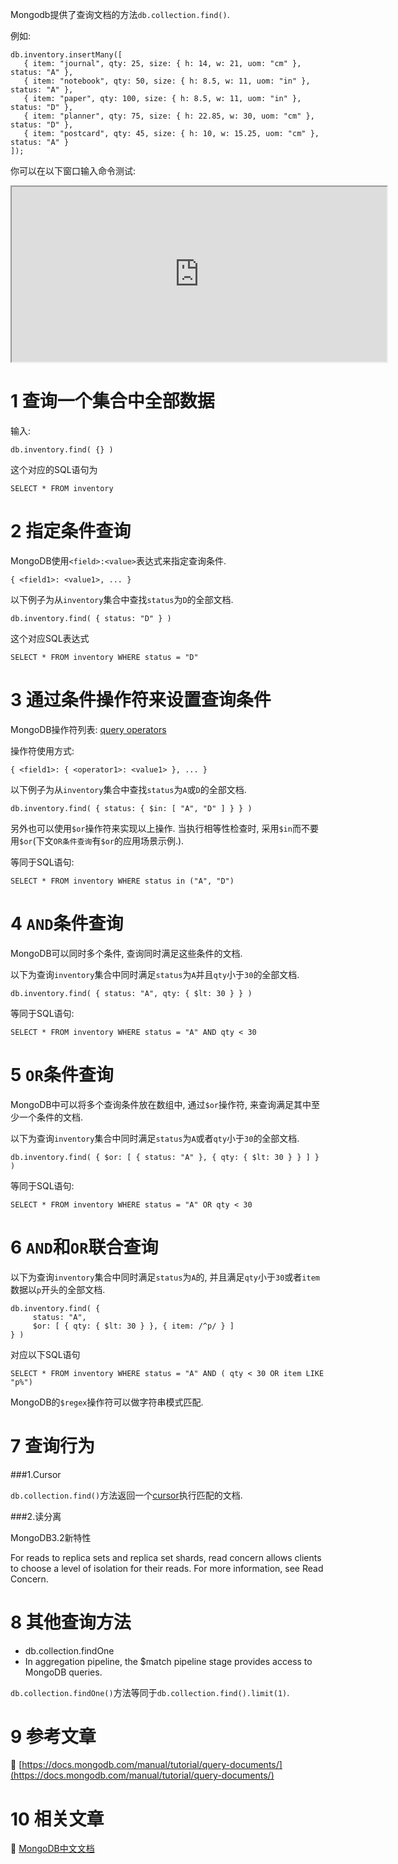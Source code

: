 Mongodb提供了查询文档的方法`db.collection.find()`.

例如:
```
db.inventory.insertMany([
   { item: "journal", qty: 25, size: { h: 14, w: 21, uom: "cm" }, status: "A" },
   { item: "notebook", qty: 50, size: { h: 8.5, w: 11, uom: "in" }, status: "A" },
   { item: "paper", qty: 100, size: { h: 8.5, w: 11, uom: "in" }, status: "D" },
   { item: "planner", qty: 75, size: { h: 22.85, w: 30, uom: "cm" }, status: "D" },
   { item: "postcard", qty: 45, size: { h: 10, w: 15.25, uom: "cm" }, status: "A" }
]);
```

你可以在以下窗口输入命令测试:

<iframe class="mws-root" allowfullscreen="" sandbox="allow-scripts allow-same-origin" width="600" height="280" src="https://mws.mongodb.com/?version=3.4"></iframe>


1 查询一个集合中全部数据
===

输入:
```
db.inventory.find( {} )
```

这个对应的SQL语句为

```
SELECT * FROM inventory
```

2 指定条件查询
===

MongoDB使用`<field>:<value>`表达式来指定查询条件.

```
{ <field1>: <value1>, ... }
```

以下例子为从`inventory`集合中查找`status`为`D`的全部文档.

```
db.inventory.find( { status: "D" } )
```

这个对应SQL表达式

```
SELECT * FROM inventory WHERE status = "D"
```

3 通过条件操作符来设置查询条件
===

MongoDB操作符列表:
[query operators](https://docs.mongodb.com/manual/reference/operator/query/#query-selectors)

操作符使用方式:

```
{ <field1>: { <operator1>: <value1> }, ... }
```

以下例子为从`inventory`集合中查找`status`为`A`或`D`的全部文档.

```
db.inventory.find( { status: { $in: [ "A", "D" ] } } )
```

另外也可以使用`$or`操作符来实现以上操作. 当执行相等性检查时, 采用`$in`而不要用`$or`(下文`OR条件查询`有`$or`的应用场景示例.).

等同于SQL语句:

```
SELECT * FROM inventory WHERE status in ("A", "D")
```

4 `AND`条件查询
===

MongoDB可以同时多个条件, 查询同时满足这些条件的文档.

以下为查询`inventory`集合中同时满足`status`为`A`并且`qty`小于`30`的全部文档.

```
db.inventory.find( { status: "A", qty: { $lt: 30 } } )
```

等同于SQL语句:

```
SELECT * FROM inventory WHERE status = "A" AND qty < 30
```

5 `OR`条件查询
===

MongoDB中可以将多个查询条件放在数组中, 通过`$or`操作符, 来查询满足其中至少一个条件的文档.

以下为查询`inventory`集合中同时满足`status`为`A`或者`qty`小于`30`的全部文档.

```
db.inventory.find( { $or: [ { status: "A" }, { qty: { $lt: 30 } } ] } )
```

等同于SQL语句:
```
SELECT * FROM inventory WHERE status = "A" OR qty < 30
```

6 `AND`和`OR`联合查询
===

以下为查询`inventory`集合中同时满足`status`为`A`的, 并且满足`qty`小于`30`或者`item`数据以`p`开头的全部文档.

```
db.inventory.find( {
     status: "A",
     $or: [ { qty: { $lt: 30 } }, { item: /^p/ } ]
} )
```

对应以下SQL语句
```
SELECT * FROM inventory WHERE status = "A" AND ( qty < 30 OR item LIKE "p%")
```

MongoDB的`$regex`操作符可以做字符串模式匹配.

7 查询行为
===

###1.Cursor

`db.collection.find()`方法返回一个[cursor](https://docs.mongodb.com/manual/tutorial/iterate-a-cursor/)执行匹配的文档.

###2.读分离

MongoDB3.2新特性

For reads to replica sets and replica set shards, read concern allows clients to choose a level of isolation for their reads. For more information, see Read Concern.


8 其他查询方法
===

* db.collection.findOne
* In aggregation pipeline, the $match pipeline stage provides access to MongoDB queries.

`db.collection.findOne()`方法等同于`db.collection.find().limit(1)`.

9 参考文章
===

📖 [https://docs.mongodb.com/manual/tutorial/query-documents/](https://docs.mongodb.com/manual/tutorial/query-documents/)

10 相关文章
===

📖 [MongoDB中文文档](http://localhost/article/mongodb/index.html)